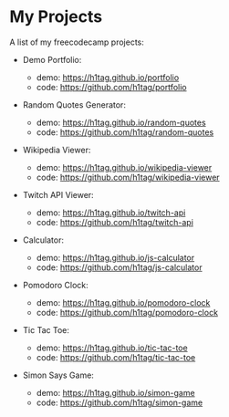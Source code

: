 # My Projects
A list of my freecodecamp projects:

- Demo Portfolio: 
    - demo: https://h1tag.github.io/portfolio
    - code: https://github.com/h1tag/portfolio
    
- Random Quotes Generator: 
  - demo: https://h1tag.github.io/random-quotes
  - code: https://github.com/h1tag/random-quotes
  
- Wikipedia Viewer: 
  - demo: https://h1tag.github.io/wikipedia-viewer
  - code: https://github.com/h1tag/wikipedia-viewer
  
- Twitch API Viewer: 
  - demo: https://h1tag.github.io/twitch-api
  - code: https://github.com/h1tag/twitch-api
  
- Calculator: 
  - demo: https://h1tag.github.io/js-calculator
  - code: https://github.com/h1tag/js-calculator
  
- Pomodoro Clock: 
  - demo: https://h1tag.github.io/pomodoro-clock
  - code: https://github.com/h1tag/pomodoro-clock
  
- Tic Tac Toe: 
  - demo: https://h1tag.github.io/tic-tac-toe
  - code: https://github.com/h1tag/tic-tac-toe
  
- Simon Says Game: 
  - demo: https://h1tag.github.io/simon-game
  - code: https://github.com/h1tag/simon-game
